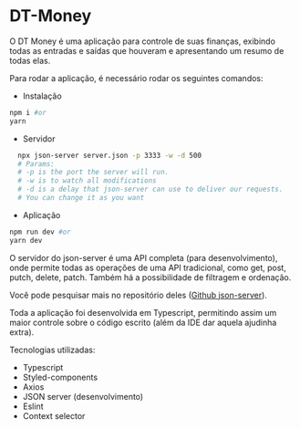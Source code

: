# DT-Money

O DT Money é uma aplicação para controle de suas finanças, exibindo todas as entradas e saídas que houveram e apresentando um resumo de todas elas.

Para rodar a aplicação, é necessário rodar os seguintes comandos:

- Instalação

```bash
npm i #or
yarn
```

- Servidor

```bash
  npx json-server server.json -p 3333 -w -d 500
  # Params:
  # -p is the port the server will run.
  # -w is to watch all modifications
  # -d is a delay that json-server can use to deliver our requests.
  # You can change it as you want
```

- Aplicação

```bash
npm run dev #or
yarn dev
```

O servidor do json-server é uma API completa (para desenvolvimento), onde permite todas as operações de uma API tradicional, como get, post, putch, delete, patch. Também há a possibilidade de filtragem e ordenação.

Você pode pesquisar mais no repositório deles ([Github json-server](https://github.com/typicode/json-server)).

Toda a aplicação foi desenvolvida em Typescript, permitindo assim um maior controle sobre o código escrito (além da IDE dar aquela ajudinha extra).

Tecnologias utilizadas:

- Typescript
- Styled-components
- Axios
- JSON server (desenvolvimento)
- Eslint
- Context selector
